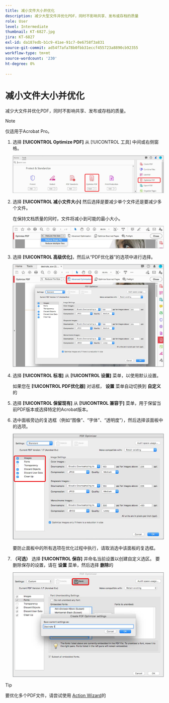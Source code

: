 ```yaml
---
title: 减小文件大小并优化
description: 减少大型文件并优化PDF，同时不影响共享、发布或存档的质量
role: User
level: Intermediate
thumbnail: KT-6827.jpg
jira: KT-6827
exl-id: da187edb-b1c9-41ae-91c7-0e6758f3a831
source-git-commit: ad54f7afa78b0fbb31eccf455723a8890cb92355
workflow-type: tm+mt
source-wordcount: '230'
ht-degree: 0%

---
```


# 减小文件大小并优化

减少大文件并优化PDF，同时不影响共享、发布或存档的质量。

>[!NOTE]
>
>仅适用于Acrobat Pro。

1. 选择 **[!UICONTROL Optimize PDF]** 从 [!UICONTROL 工具] 中间或右侧窗格。

   ![减少步骤1](../assets/Reduce_1.png)

1. 选择 **[!UICONTROL 减小文件大小]** 然后选择是要减少单个文件还是要减少多个文件。

   在保持文档质量的同时，文件将减小到可能的最小大小。

   ![减少步骤2](../assets/Reduce_2.png)

1. 选择 **[!UICONTROL 高级优化]**，然后从“PDF优化器”的选项中进行选择。

   ![减少步骤3](../assets/Reduce_3.png)

1. 选择 **[!UICONTROL 标准]** 从 **[!UICONTROL 设置]** 菜单，以使用默认设置。

   如果您在 **[!UICONTROL PDF优化器]** 对话框， **设置** 菜单自动切换到 **自定义**&#x200B;的

1. 选择 **[!UICONTROL 保留现有]** 从 **[!UICONTROL 兼容于]** 菜单，用于保留当前PDF版本或选择特定的Acrobat版本。

1. 选中面板旁边的复选框（例如“图像”、“字体”、“透明度”），然后选择该面板中的选项。

   ![减少步骤5](../assets/Reduce_5.png)

   要防止面板中的所有选项在优化过程中执行，请取消选中该面板的复选框。

1. **（可选）** 选择 **[!UICONTROL 保存]** 并命名当前设置以创建自定义选区。 要删除保存的设置，请在 **设置** 菜单，然后选择 **删除**&#x200B;的

   ![减少步骤6](../assets/Reduce_6.png)

>[!TIP]
>
>要优化多个PDF文件，请尝试使用 [Action Wizard](../advanced-tasks/action.md)的